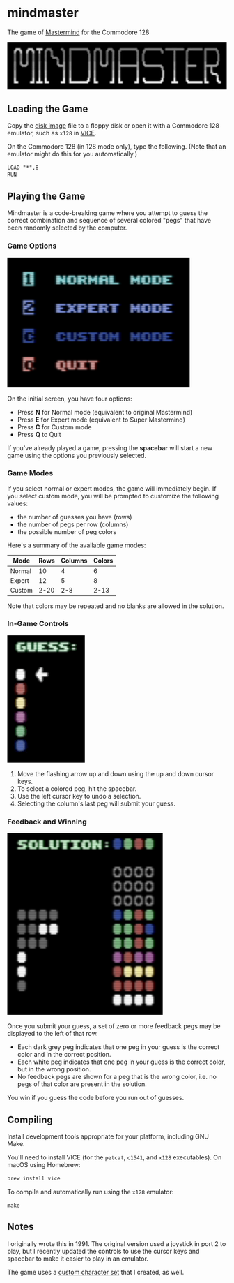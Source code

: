 # mindmaster

The game of [Mastermind](https://en.wikipedia.org/wiki/Mastermind_(board_game)) for the Commodore 128

![mindmaster logo](./images/mindmaster-logo.gif)

## Loading the Game

Copy the [disk image](mindmaster.d64) file to a floppy disk or open it with a Commodore 128 emulator, such as `x128` in [VICE](http://vice-emu.sourceforge.net/).

On the Commodore 128 (in 128 mode only), type the following. (Note that an emulator might do this for you automatically.)

```basic
LOAD "*",8
RUN
```

## Playing the Game

Mindmaster is a code-breaking game where you attempt to guess the correct combination and sequence of several colored "pegs" that have been randomly selected by the computer.

### Game Options

![mindmaster options](./images/options.png)

On the initial screen, you have four options:

- Press **N** for Normal mode (equivalent to original Mastermind)
- Press **E** for Expert mode (equivalent to Super Mastermind)
- Press **C** for Custom mode
- Press **Q** to Quit

If you've already played a game, pressing the **spacebar** will start a new game using the options you previously selected.

### Game Modes

If you select normal or expert modes, the game will immediately begin. If you select custom mode, you will be prompted to customize the following values:

- the number of guesses you have (rows)
- the number of pegs per row (columns)
- the possible number of peg colors

Here's a summary of the available game modes:

| Mode   | Rows | Columns | Colors |
|--------|------|---------|--------|
| Normal | 10   | 4       | 6      |
| Expert | 12   | 5       | 8      |
| Custom | 2-20 | 2-8     | 2-13   |

Note that colors may be repeated and no blanks are allowed in the solution.

### In-Game Controls

![mindmaster controls](./images/controls.gif)

1. Move the flashing arrow up and down using the up and down cursor keys.
2. To select a colored peg, hit the spacebar.
3. Use the left cursor key to undo a selection.
4. Selecting the column's last peg will submit your guess.

### Feedback and Winning

![mindmaster solution](./images/solution.png)

Once you submit your guess, a set of zero or more feedback pegs may be displayed to the left of that row.

- Each dark grey peg indicates that one peg in your guess is the correct color and in the correct position.
- Each white peg indicates that one peg in your guess is the correct color, but in the wrong position.
- No feedback pegs are shown for a peg that is the wrong color, i.e. no pegs of that color are present in the solution.

You win if you guess the code before you run out of guesses.

## Compiling

Install development tools appropriate for your platform, including GNU Make.

You'll need to install VICE (for the `petcat`, `c1541`, and `x128` executables). On macOS using Homebrew:

```sh
brew install vice
```

To compile and automatically run using the `x128` emulator:

```shell
make
```

## Notes

I originally wrote this in 1991. The original version used a joystick in port 2 to play, but I recently updated the controls to use the cursor keys and spacebar to make it easier to play in an emulator.

The game uses a [custom character set](./mindmaster.chr) that I created, as well.
